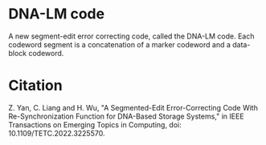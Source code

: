 # DNA-LM code
A new segment-edit error correcting code, called the DNA-LM code. 
Each codeword segment is a concatenation of a marker codeword and a data-block codeword.


# Citation
Z. Yan, C. Liang and H. Wu, "A Segmented-Edit Error-Correcting Code With Re-Synchronization Function for DNA-Based Storage Systems," in IEEE Transactions on Emerging Topics in Computing, doi: 10.1109/TETC.2022.3225570.
